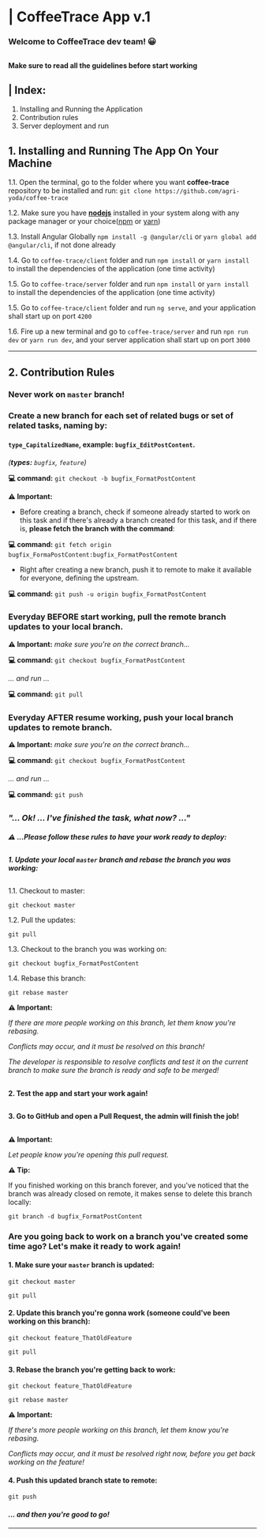 # |  CoffeeTrace App v.1
###  Welcome to CoffeeTrace dev team!  😀  

##  


####  Make sure to read all the guidelines before start working


## | Index: 
1. Installing and Running the Application
2. Contribution rules
3. Server deployment and run

## 1. Installing and Running The App On Your Machine

1.1.  Open the terminal, go to the folder where you want **coffee-trace** repository to be installed and run:
`git clone https://github.com/agri-yoda/coffee-trace`

1.2.  Make sure you have **[nodejs](https://nodejs.org/en/download/)** installed in your system along with any package manager or your choice([npm](https://nodejs.org/en/download/) or [yarn](https://classic.yarnpkg.com/en/docs/install/))

1.3.  Install Angular Globally `npm install -g @angular/cli` or `yarn global add @angular/cli`, if not done already

1.4.  Go to `coffee-trace/client` folder and run `npm install` or `yarn install` to install the dependencies of the application (one time activity)

1.5.  Go to `coffee-trace/server` folder and run `npm install` or `yarn install` to install the dependencies of the application (one time activity)

1.5.  Go to `coffee-trace/client` folder and run `ng serve`, and your application shall start up on port `4200`

1.6.  Fire up a new terminal and go to `coffee-trace/server` and run `npn run dev` or `yarn run dev`, and your server application shall start up on port `3000`

---

## 2. Contribution Rules


### Never work on `master` branch!


### Create a new branch for each set of related bugs or set of related tasks, naming by:


####  `type_CapitalizedName`, example: `bugfix_EditPostContent`.


*(**types:** `bugfix`, `feature`)*


**💻 command:** `git checkout -b bugfix_FormatPostContent`


**⚠️ Important:**

*  Before creating a branch, check if someone already started to work on this task and if there's already a branch created for this task, and if there is, **please fetch the branch with the command**:

**💻 command:** `git fetch origin bugfix_FormaPostContent:bugfix_FormatPostContent`

* Right after creating a new branch, push it to remote to make it available for everyone, defining the upstream.

**💻 command:** `git push -u origin bugfix_FormatPostContent`


### Everyday BEFORE start working, pull the remote branch updates to your local branch.


**⚠️ Important:** *make sure you're on the correct branch...*

**💻 command:** `git checkout bugfix_FormatPostContent`

*... and run ...*

**💻 command:** `git pull`


### Everyday AFTER resume working, push your local branch updates to remote branch.


**⚠️ Important:** *make sure you're on the correct branch...*

**💻 command:** `git checkout bugfix_FormatPostContent`

*... and run ...*

**💻 command:** `git push`


### *"... Ok! ... I've finished the task, what now? ..."* 


#### *⚠️ ...Please follow these rules to have your work ready to deploy:*

##  

#### *1. Update your local `master` branch and rebase the branch you was working:*

##  

1.1. Checkout to master:

`git checkout master`

1.2. Pull the updates:

`git pull`

1.3. Checkout to the branch you was working on:

`git checkout bugfix_FormatPostContent`

1.4. Rebase this branch:

`git rebase master`


**⚠️ Important:** 

*If there are more people working on this branch, let them know you're rebasing.*

*Conflicts may occur, and it must be resolved on this branch!*

*The developer is responsible to resolve conflicts and test it on the current branch to make sure the branch is ready and safe to be merged!*

##  


#### 2. Test the app and start your work again!

##  


#### 3. Go to GitHub and open a Pull Request, the admin will finish the job!

##  


**⚠️ Important:** 

*Let people know you're opening this pull request.*


**⚠️ Tip:** 

If you finished working on this branch forever, and you've noticed that the branch was  already closed on remote, it makes sense to delete this branch locally:

`git branch -d bugfix_FormatPostContent`


### Are you going back to work on a branch you've created some time ago? Let's make it ready to work again!


#### 1. Make sure your `master` branch is updated:

`git checkout master`

`git pull`


#### 2. Update this branch you're gonna work (someone could've been working on this branch):

`git checkout feature_ThatOldFeature`

`git pull`


#### 3. Rebase the branch you're getting back to work:

`git checkout feature_ThatOldFeature`

`git rebase master`


**⚠️ Important:** 

*If there's more people working on this branch, let them know you're rebasing.*

*Conflicts may occur, and it must be resolved right now, before you get back working on the feature!*


#### 4. Push this updated branch state to remote:

`git push`

#### *... and then you're good to go!*

---


